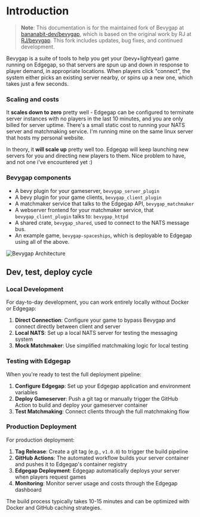 # Introduction

> **Note**: This documentation is for the maintained fork of Bevygap at [bananabit-dev/bevygap](https://github.com/bananabit-dev/bevygap), which is based on the original work by RJ at [RJ/bevygap](https://github.com/RJ/bevygap). This fork includes updates, bug fixes, and continued development.

Bevygap is a suite of tools to help you get your (bevy+lightyear) game running on Edgegap, so that servers are spun up and down in response to player demand, in appropriate locations. When players click "connect", the system either picks an existing server nearby, or spins up a new one, which takes just a few seconds.

### Scaling and costs

It **scales down to zero** pretty well - Edgegap can be configured to terminate server instances with no players in the last 10 minutes, and you are only billed for server uptime. There's a small static cost to running your NATS server and matchmaking service. I'm running mine on the same linux server that hosts my personal website.

In theory, it **will scale up** pretty well too. Edgegap will keep launching new servers for you and directing new players to them. Nice problem to have, and not one i've encountered yet :)

### Bevygap components

* A bevy plugin for your gameserver, `bevygap_server_plugin`
* A bevy plugin for your game clients, `bevygap_client_plugin`
* A matchmaker service that talks to the Edgegap API, `bevygap_matchmaker`
* A webserver frontend for your matchmaker service, that `bevygap_client_plugin` talks to: `bevygap_httpd` 
* A shared crate, `bevygap_shared`, used to connect to the NATS message bus.
* An example game, `bevygap-spaceships`, which is deployable to Edgegap using all of the above.

![Bevygap Architecture](assets/bevygap-20241105.png)

## Dev, test, deploy cycle

### Local Development
For day-to-day development, you can work entirely locally without Docker or Edgegap:

1. **Direct Connection**: Configure your game to bypass Bevygap and connect directly between client and server
2. **Local NATS**: Set up a local NATS server for testing the messaging system
3. **Mock Matchmaker**: Use simplified matchmaking logic for local testing

### Testing with Edgegap
When you're ready to test the full deployment pipeline:

1. **Configure Edgegap**: Set up your Edgegap application and environment variables
2. **Deploy Gameserver**: Push a git tag or manually trigger the GitHub Action to build and deploy your gameserver container
3. **Test Matchmaking**: Connect clients through the full matchmaking flow

### Production Deployment
For production deployment:

1. **Tag Release**: Create a git tag (e.g., `v1.0.0`) to trigger the build pipeline
2. **GitHub Actions**: The automated workflow builds your server container and pushes it to Edgegap's container registry
3. **Edgegap Deployment**: Edgegap automatically deploys your server when players request games
4. **Monitoring**: Monitor server usage and costs through the Edgegap dashboard

The build process typically takes 10-15 minutes and can be optimized with Docker and GitHub caching strategies.
